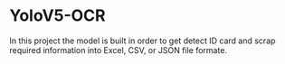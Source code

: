 # YoloV5-OCR
In this project the model is built in order to get detect ID card and scrap required information into Excel, CSV, or JSON file formate.
